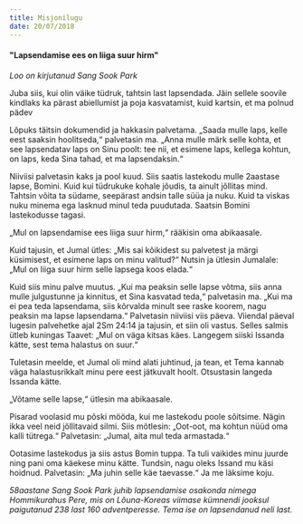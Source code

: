 ```yaml
---
title: Misjonilugu
date: 20/07/2018
---
```


#### "Lapsendamise ees on liiga suur hirm"

_Loo on kirjutanud Sang Sook Park_

Juba siis, kui olin väike tüdruk, tahtsin last lapsendada. Jäin sellele soovile kindlaks
ka pärast abiellumist ja poja kasvatamist, kuid kartsin, et ma polnud pädev

Lõpuks täitsin dokumendid ja hakkasin palvetama. „Saada mulle laps, kelle
eest saaksin hoolitseda,“ palvetasin ma. „Anna mulle märk selle kohta, et see
lapsendatav laps on Sinu poolt: tee nii, et esimene laps, kellega kohtun, on laps,
keda Sina tahad, et ma lapsendaksin.“

Niiviisi palvetasin kaks ja pool kuud. Siis saatis lastekodu mulle 2aastase lapse,
Bomini. Kuid kui tüdrukuke kohale jõudis, ta ainult jõllitas mind. Tahtsin võita ta
südame, seepärast andsin talle süüa ja nuku. Kuid ta viskas nuku minema ega
lasknud minul teda puudutada. Saatsin Bomini lastekodusse tagasi.

„Mul on lapsendamise ees liiga suur hirm,“ rääkisin oma abikaasale.

Kuid tajusin, et Jumal ütles: „Mis sai kõikidest su palvetest ja märgi küsimisest,
et esimene laps on minu valitud?“ Nutsin ja ütlesin Jumalale: „Mul on liiga suur
hirm selle lapsega koos elada.“

Kuid siis minu palve muutus. „Kui ma peaksin selle lapse võtma, siis anna mulle
julgustunne ja kinnitus, et Sina kasvatad teda,“ palvetasin ma. „Kui ma ei pea teda
lapsendama, siis kõrvalda minult see raske koorem, nagu peaksin ma lapse lapsendama.“
Palvetasin niiviisi viis päeva. Viiendal päeval lugesin palvehetke ajal
2Sm 24:14 ja tajusin, et siin oli vastus. Selles salmis ütleb kuningas Taavet: „Mul
on väga kitsas käes. Langegem siiski Issanda kätte, sest tema halastus on suur.“

Tuletasin meelde, et Jumal oli mind alati juhtinud, ja tean, et Tema kannab väga
halastusrikkalt minu pere eest jätkuvalt hoolt. Otsustasin langeda Issanda kätte.

„Võtame selle lapse,“ ütlesin ma abikaasale.

Pisarad voolasid mu põski mööda, kui me lastekodu poole sõitsime. Nägin
ikka veel neid jõllitavaid silmi. Siis mõtlesin: „Oot-oot, ma kohtun nüüd oma kalli
tütrega.“ Palvetasin: „Jumal, aita mul teda armastada.“

Ootasime lastekodus ja siis astus Bomin tuppa. Ta tuli vaikides minu juurde
ning pani oma käekese minu kätte. Tundsin, nagu oleks Issand mu käsi hoidnud.
Palvetasin: „Ma juhin selle käe taevasse.“ Ja me läksime koju.

_58aastane Sang Sook Park juhib lapsendamise osakonda
nimega Hommikurahus Pere, mis on Lõuna-Koreas
viimase kümnendi jooksul paigutanud 238 last 160 adventperesse.
Tema ise on lapsendanud neli last._
